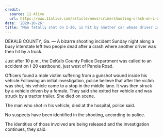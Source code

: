 ```yaml
---
credit:
  source: 11 Alive
  url: https://www.11alive.com/article/news/crime/shooting-crash-on-i-20-near-panola-road-in-dekalb/85-7efce008-2595-4a84-b921-9dd1055d166e
date: '2020-10-26'
title: "Man fatally shot on I-20, is hit by another car whose driver is then killed when struck by truck, police say"
---
```

DEKALB COUNTY, Ga. — A bizarre shooting incident Sunday night along a busy interstate left two people dead after a crash where another driver was then hit by a truck. 

Just after 10 p.m., the DeKalb County Police Department was called to an accident on I-20 eastbound, just west of Panola Road. 

Officers found a male victim suffering from a gunshot wound inside his vehicle.Following an initial investigation, police believe that after the victim was shot, his vehicle came to a stop in the middle lane. It was then struck by a vehicle driven by a female. They said she exited her vehicle and was struck by a tractor trailer. She died on scene.

The man who shot in his vehicle, died at the hospital, police said.

No suspects have been identified in the shooting, according to police. 

The identities of those involved are being released and the investigation continues, they said.
